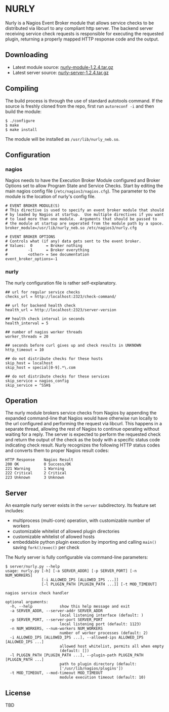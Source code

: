 NURLY
=====

Nurly is a Nagios Event Broker module that allows service checks to be distributed via libcurl to any compliant http server.  The backend server receiving service check requests is responsible for executing the requested plugin, returning a properly mapped HTTP response code and the output.


Downloading
-----------

- Latest module source: [nurly-module-1.2.4.tar.gz](http://d2g50xfw6d567v.cloudfront.net/mk23/nurly/nurly-module-1.2.4.tar.gz)
- Latest server source: [nurly-server-1.2.4.tar.gz](http://d2g50xfw6d567v.cloudfront.net/mk23/nurly/nurly-server-1.2.4.tar.gz)


Compiling
---------

The build process is through the use of standard autotools command.  If the source is freshly cloned from the repo, first run `autoreconf -i` and then build the module:

    $ ./configure
    $ make
    $ make install

The module will be installed as `/usr/lib/nurly_neb.so`.


Configuration
-------------

### nagios

Nagios needs to have the Execution Broker Module configured and Broker Options set to allow Program State and Service Checks.  Start by editing the main nagios config file (`/etc/nagios3/nagios.cfg`). The parameter to the module is the location of nurly's config file.

    # EVENT BROKER MODULE(S)
    # This directive is used to specify an event broker module that should
    # by loaded by Nagios at startup.  Use multiple directives if you want
    # to load more than one module.  Arguments that should be passed to
    # the module at startup are seperated from the module path by a space.
    broker_module=/usr/lib/nurly_neb.so /etc/nagios3/nurly.cfg

    # EVENT BROKER OPTIONS
    # Controls what (if any) data gets sent to the event broker.
    # Values:  0      = Broker nothing
    #         -1      = Broker everything
    #         <other> = See documentation
    event_broker_options=-1

### nurly

The nurly configuration file is rather self-explanatory.

    ## url for regular service checks
    checks_url = http://localhost:2323/check-command/

    ## url for backend health check
    health_url = http://localhost:2323/server-version

    ## health check interval in seconds
    health_interval = 5

    ## number of nagios worker threads
    worker_threads = 20

    ## seconds before curl gives up and check results in UNKNOWN
    http_timeout = 10

    ## do not distribute checks for these hosts
    skip_host = localhost
    skip_host = special[0-9].*\.com

    ## do not distribute checks for these services
    skip_service = nagios_config
    skip_service = ^SSH$

Operation
---------

The nurly module brokers service checks from Nagios by appending the expanded command-line that Nagios would have otherwise run locally to the url configured and performing the request via libcurl.  This happens in a separate thread, allowing the rest of Nagios to continue operating without waiting for a reply.  The server is expected to perform the requested check and return the output of the check as the body with a specific status code indicating check result.  Nurly recognizes the following HTTP status codes and converts them to proper Nagios result codes:

    HTTP Response    Nagios Result
    200 OK           0 Success/OK
    221 Warning      1 Warning
    222 Critical     2 Critical
    223 Unknown      3 Unknown


Server
------

An example nurly server exists in the `server` subdirectory.  Its feature set includes:

- multiprocess (multi-core) operation, with customizable number of workers
- customizable whitelist of allowed plugin directories
- customizable whitelist of allowed hosts
- embeddable python plugin execution by importing and calling `main()` saving `fork()/exec()` per check

The Nurly server is fully configurable via command-line parameters:

    $ server/nurly.py --help
    usage: nurly.py [-h] [-a SERVER_ADDR] [-p SERVER_PORT] [-n NUM_WORKERS]
                    [-i ALLOWED_IPS [ALLOWED_IPS ...]]
                    [-l PLUGIN_PATH [PLUGIN_PATH ...]] [-t MOD_TIMEOUT]

    nagios service check handler

    optional arguments:
      -h, --help            show this help message and exit
      -a SERVER_ADDR, --server-addr SERVER_ADDR
                            local listening interface (default: )
      -p SERVER_PORT, --server-port SERVER_PORT
                            local listening port (default: 1123)
      -n NUM_WORKERS, --num-workers NUM_WORKERS
                            number of worker processes (default: 2)
      -i ALLOWED_IPS [ALLOWED_IPS ...], --allowed-ips ALLOWED_IPS [ALLOWED_IPS ...]
                            allowed host whitelist, permits all when empty
                            (default: [])
      -l PLUGIN_PATH [PLUGIN_PATH ...], --plugin-path PLUGIN_PATH [PLUGIN_PATH ...]
                            path to plugin directory (default:
                            ['/usr/lib/nagios/plugins'])
      -t MOD_TIMEOUT, --mod-timeout MOD_TIMEOUT
                            module execution timeout (default: 10)


License
-------

TBD
